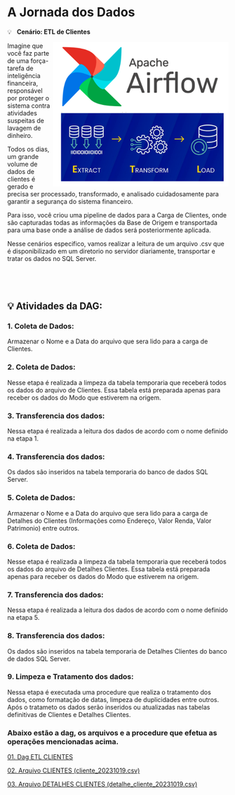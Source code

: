 # A Jornada dos Dados

<div align="left">
 <p>
 💡 &nbsp; <b>Cenário: ETL de Clientes</b>
 </p>
<img align="right" alt="Coding" width="400" src="https://github.com/JosiTubaroski/Pipeline_Airflow/blob/main/Airflow_ETL_20240902.png">

<p>
Imagine que você faz parte de uma força-tarefa de inteligência financeira, responsável por proteger o sistema contra atividades suspeitas de lavagem de dinheiro.  


</p>
<p>
Todos os dias, um grande volume de dados de clientes é gerado e precisa ser processado, transformado, e analisado cuidadosamente para garantir a segurança do sistema financeiro.
</p>
<p>
Para isso, você criou uma pipeline de dados para a Carga de Clientes, onde são capturadas todas as informações da Base de Origem e transportada para uma base onde a análise de dados será posteriormente aplicada.
</p>
<p>
Nesse cenários especifico, vamos realizar a leitura de um arquivo .csv que é disponibilizado em um diretorio no servidor diariamente, transportar e tratar os dados no SQL Server. 
</p>


<br>
<br>
</div> 

#





 

## 💡 Atividades da DAG:


### 1. Coleta de Dados: 
Armazenar o Nome e a Data do arquivo que sera lido para a carga de Clientes.

### 2. Coleta de Dados: 
Nesse etapa é realizada a limpeza da tabela temporaria que receberá todos os dados do arquivo de Clientes.
Essa tabela está preparada apenas para receber os dados do Modo que estiverem na origem.

### 3. Transferencia dos dados: 
Nessa etapa é realizada a leitura dos dados de acordo com o nome definido na etapa 1.

### 4.  Transferencia dos dados: 
Os dados são inseridos na tabela temporaria do banco de dados SQL Server.

### 5. Coleta de Dados: 
Armazenar o Nome e a Data do arquivo que sera lido para a carga de Detalhes do Clientes (Informações como Endereço, Valor Renda, Valor Patrimonio) entre outros.

### 6. Coleta de Dados: 
Nesse etapa é realizada a limpeza da tabela temporaria que receberá todos os dados do arquivo de Detalhes Clientes.
Essa tabela está preparada apenas para receber os dados do Modo que estiverem na origem.

### 7. Transferencia dos dados: 
Nessa etapa é realizada a leitura dos dados de acordo com o nome definido na etapa 5.

### 8.  Transferencia dos dados: 
Os dados são inseridos na tabela temporaria de Detalhes Clientes do banco de dados SQL Server.

### 9. Limpeza e Tratamento dos dados: 
Nessa etapa é executada uma procedure que realiza o tratamento dos dados, como formatação de datas, limpeza de duplicidades entre outros.
Após o tratameto os dados serão inseridos ou atualizadas nas tabelas definitivas de Clientes e Detalhes Clientes.

### Abaixo estão a dag, os arquivos e a procedure que efetua as operações mencionadas acima.

<div> 
<p><a href="https://github.com/JosiTubaroski/Pipeline_Airflow/blob/main/Anexos/ETL_CLIENTES.py">01. Dag ETL CLIENTES </a></p>
</div> 

<div> 
<p><a href="https://github.com/JosiTubaroski/Pipeline_Airflow/blob/main/Anexos">02. Arquivo CLIENTES (cliente_20231019.csv) </a></p>
</div> 

<div> 
<p><a href="https://github.com/JosiTubaroski/Pipeline_Airflow/blob/main/Anexos">03. Arquivo DETALHES CLIENTES (detalhe_cliente_20231019.csv) </a></p>
</div> 



